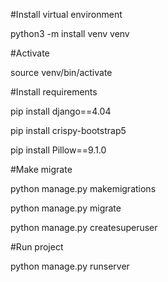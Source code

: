 #Install virtual environment

python3 -m install venv venv


#Activate

source venv/bin/activate

#Install requirements

pip install django==4.04

pip install crispy-bootstrap5

pip install Pillow==9.1.0


#Make migrate

python manage.py makemigrations

python manage.py migrate

python manage.py createsuperuser


#Run project

python manage.py runserver
